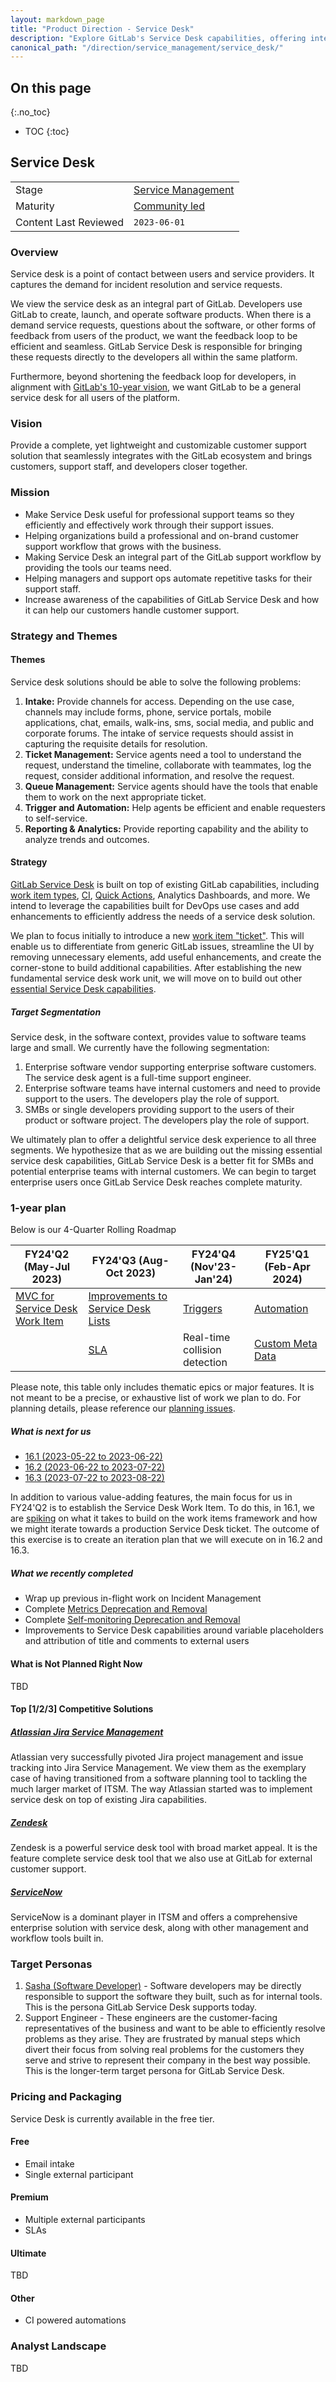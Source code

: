 ```yaml
---
layout: markdown_page
title: "Product Direction - Service Desk"
description: "Explore GitLab's Service Desk capabilities, offering integrated tools to efficiently manage customer support and communication."
canonical_path: "/direction/service_management/service_desk/"
---
```


## On this page

{:.no_toc}

- TOC
{:toc}

## Service Desk

| | |
| --- | --- |
| Stage | [Service Management](/direction/service_management/) |
| Maturity | [Community led](/direction/#maturity) |
| Content Last Reviewed | `2023-06-01` |

### Overview

Service desk is a point of contact between users and service providers. It captures the demand for incident resolution and service requests.

We view the service desk as an integral part of GitLab. Developers use GitLab to create, launch, and operate software products. When there is a demand service requests, questions about the software, or other forms of feedback from users of the product, we want the feedback loop to be efficient and seamless. GitLab Service Desk is responsible for bringing these requests directly to the developers all within the same platform.

Furthermore, beyond shortening the feedback loop for developers, in alignment with [GitLab's 10-year vision](/company/vision/#vision), we want GitLab to be a general service desk for all users of the platform.

### Vision

Provide a complete, yet lightweight and customizable customer support solution that seamlessly integrates with the GitLab ecosystem and brings customers, support staff, and developers closer together.

### Mission

- Make Service Desk useful for professional support teams so they efficiently and effectively work through their support issues.
- Helping organizations build a professional and on-brand customer support workflow that grows with the business.
- Making Service Desk an integral part of the GitLab support workflow by providing the tools our teams need.
- Helping managers and support ops automate repetitive tasks for their support staff.
- Increase awareness of the capabilities of GitLab Service Desk and how it can help our customers handle customer support.

### Strategy and Themes
<!-- Capture the main problems to be solved in the market (themes). Describe how you intend to solve these with GitLab (strategy). Provide enough context that someone unfamiliar with the details of the category can understand what is being discussed. -->

#### Themes

Service desk solutions should be able to solve the following problems:

1. **Intake:** Provide channels for access. Depending on the use case, channels may include forms, phone, service portals, mobile applications, chat, emails, walk-ins, sms, social media, and public and corporate forums. The intake of service requests should assist in capturing the requisite details for resolution.
1. **Ticket Management:** Service agents need a tool to understand the request, understand the timeline, collaborate with teammates, log the request, consider additional information, and resolve the request.
1. **Queue Management:** Service agents should have the tools that enable them to work on the next appropriate ticket.
1. **Trigger and Automation:** Help agents be efficient and enable requesters to self-service.
1. **Reporting & Analytics:** Provide reporting capability and the ability to analyze trends and outcomes.

#### Strategy

[GitLab Service Desk](https://docs.gitlab.com/ee/user/project/service_desk/) is built on top of existing GitLab capabilities, including [work item types](https://docs.gitlab.com/ee/development/work_items.html), [CI](https://docs.gitlab.com/ee/ci/), [Quick Actions](https://docs.gitlab.com/ee/user/project/quick_actions.html), Analytics Dashboards, and more. We intend to leverage the capabilities built for DevOps use cases and add enhancements to efficiently address the needs of a service desk solution.

We plan to focus initially to introduce a new [work item "ticket"](https://gitlab.com/groups/gitlab-org/-/epics/10419). This will enable us to differentiate from generic GitLab issues, streamline the UI by removing unnecessary elements, add useful enhancements, and create the corner-stone to build additional capabilities.
After establishing the new fundamental service desk work unit, we will move on to build out other [essential Service Desk capabilities](https://gitlab.com/groups/gitlab-org/-/epics/8769).

##### Target Segmentation

Service desk, in the software context, provides value to software teams large and small. We currently have the following segmentation:

1. Enterprise software vendor supporting enterprise software customers. The service desk agent is a full-time support engineer.
1. Enterprise software teams have internal customers and need to provide support to the users. The developers play the role of support.
1. SMBs or single developers providing support to the users of their product or software project. The developers play the role of support.

We ultimately plan to offer a delightful service desk experience to all three segments. We hypothesize that as we are building out the missing essential service desk capabilities, GitLab Service Desk is a better fit for SMBs and potential enterprise teams with internal customers. We can begin to target enterprise users once GitLab Service Desk reaches complete maturity.

### 1-year plan

Below is our 4-Quarter Rolling Roadmap

<!-- Roadmap should be updated at least quarterly -->

| FY24'Q2 (May-Jul 2023) | FY24'Q3 (Aug-Oct 2023) | FY24'Q4 (Nov'23-Jan'24) | FY25'Q1 (Feb-Apr 2024) |
|------------------------|------------------------|-------------------------|------------------------|
| [MVC for Service Desk Work Item](https://gitlab.com/groups/gitlab-org/-/epics/10419) | [Improvements to Service Desk Lists](https://gitlab.com/groups/gitlab-org/-/epics/10706) | [Triggers](https://gitlab.com/gitlab-org/gitlab/-/issues/413709) | [Automation](https://gitlab.com/gitlab-org/gitlab/-/issues/413710) |
| | [SLA](https://gitlab.com/groups/gitlab-org/-/epics/8828) | Real-time collision detection | [Custom Meta Data](https://gitlab.com/groups/gitlab-org/-/epics/10442) |

Please note, this table only includes thematic epics or major features. It is not meant to be a precise, or exhaustive list of work we plan to do. For planning details, please reference our [planning issues](https://gitlab.com/gitlab-org/monitor/respond/-/issues/?sort=closed_at&state=opened&search=Planning%20issue).

##### What is next for us

<!-- We list the next 3 planning issues here. This section should be updated monthly. We also list major themes that we are working on next. -->

- [16.1 (2023-05-22 to 2023-06-22)](https://gitlab.com/gitlab-org/monitor/respond/-/issues/208)
- [16.2 (2023-06-22 to 2023-07-22)](https://gitlab.com/gitlab-org/monitor/respond/-/issues/209)
- [16.3 (2023-07-22 to 2023-08-22)](https://gitlab.com/gitlab-org/monitor/respond/-/issues/245)

In addition to various value-adding features, the main focus for us in FY24'Q2 is to establish the Service Desk Work Item. To do this, in 16.1, we are [spiking](https://gitlab.com/gitlab-org/gitlab/-/issues/412055) on what it takes to build on the work items framework and how we might iterate towards a production Service Desk ticket. The outcome of this exercise is to create an iteration plan that we will execute on in 16.2 and 16.3.

##### What we recently completed

- Wrap up previous in-flight work on Incident Management
- Complete [Metrics Deprecation and Removal](https://gitlab.com/groups/gitlab-org/-/epics/10107)
- Complete [Self-monitoring Deprecation and Removal](https://gitlab.com/groups/gitlab-org/-/epics/10030)
- Improvements to Service Desk capabilities around variable placeholders and attribution of title and comments to external users

#### What is Not Planned Right Now
<!--  Often it's just as important to talk about what you're not doing as it is to
discuss what you are. This section should include items that people might hope or think
we are working on as part of the category, but aren't, and it should help them understand why that's the case.
Also, thinking through these items can often help you catch something that you should
do. We should limit this to a few items that are at a high enough level so
someone with not a lot of detailed information about the product can understand -->

TBD

#### Top [1/2/3] Competitive Solutions
<!-- PMs can choose to highlight a primary BIC competitor--or more if no single clear winner in the category exists; in this section, we should indicate: 1. name of a competitive product, 2. links to marketing website and documentation, 3. why we view them as the primary BIC competitor -->

##### [Atlassian Jira Service Management](https://www.atlassian.com/software/jira/service-management)

Atlassian very successfully pivoted Jira project management and issue tracking into Jira Service Management. We view them as the exemplary case of having transitioned from a software planning tool to tackling the much larger market of ITSM. The way Atlassian started was to implement service desk on top of existing Jira capabilities.

##### [Zendesk](https://www.zendesk.com/)

Zendesk is a powerful service desk tool with broad market appeal. It is the feature complete service desk tool that we also use at GitLab for external customer support.

##### [ServiceNow](https://www.servicenow.com/)

ServiceNow is a dominant player in ITSM and offers a comprehensive enterprise solution with service desk, along with other management and workflow tools built in.

### Target Personas
<!--
List the personas (https://handbook.gitlab.com/handbook/marketing/strategic-marketing/roles-personas#user-personas) involved in this category.

Look for differences in users' goals or uses that would affect their use of the product. Separate users and customers into different types based on those differences that make a difference.
-->

1. [Sasha (Software Developer)](https://handbook.gitlab.com/handbook/product/personas/#sasha-software-developer) - Software developers may be directly responsible to support the software they built, such as for internal tools. This is the persona GitLab Service Desk supports today.
1. Support Engineer - These engineers are the customer-facing representatives of the business and want to be able to efficiently resolve problems as they arise. They are frustrated by manual steps which divert their focus from solving real problems for the customers they serve and strive to represent their company in the best way possible. This is the longer-term target persona for GitLab Service Desk.

### Pricing and Packaging

Service Desk is currently available in the free tier.

#### Free

- Email intake
- Single external participant

#### Premium

- Multiple external participants
- SLAs

#### Ultimate

TBD

#### Other

- CI powered automations

### Analyst Landscape

TBD
